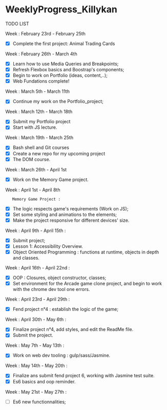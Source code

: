 # WeeklyProgress_Killykan
TODO LIST

Week : February 23rd - February 25th
- [X] Complete the first project: Animal Trading Cards

Week : February 26th - March 4th
- [X] Learn how to use Media Queries and Breakpoints;
- [X] Refresh Flexbox basics and Boostrap's components;
- [X] Begin to work on Portfolio (ideas, content,..);
- [X] Web Fundations complete!

Week : March 5th - March 11th

- [X] Continue my work on the Portfolio_project;

Week : March 12th - March 18th

- [X] Submit my Portfolio project
- [X] Start with JS lecture.

Week : March 19th - March 25th

- [X] Bash shell and Git courses
- [X] Create a new repo for my upcoming project
- [X] The DOM course.

Week : March 26th - April 1st

- [X] Work on the Memory Game project.

Week : April 1st - April 8th

       Memory Game Project :
- [X] The logic respects game's requirements (Work on JS);
- [X] Set some styling and animations to the elements;
- [X] Make the project responsive for different devices' size.

Week : April 9th - April 15th :

 - [X] Submit project;
 - [X] Lesson 1: Accessibility Overview.
 - [X] Object Oriented Programming : functions at runtime, objects in depth and classes.
 
 Week : April 16th - April 22nd :
 
 - [X] OOP : Closures, object constructor, classes;
 - [X] Set environment for the Arcade game clone project, and begin to work with the chrome dev tool one errors.
 
 Week : April 23rd - April 29th :
 
 - [X] Fend project n°4 : establish the logic of the game;
 
 Week : April 30th - May 6th :
 
 - [X] Finalize project n°4, add styles, and edit the ReadMe file.
 - [X] Submit the project.
 
 Week : May 7th - May 13th :
 
 - [X] Work on web dev tooling : gulp/sass/Jasmine.

Week : May 14th - May 20th : 

 - [X] Finalize ans submit fend project 6, working with Jasmine test suite. 
 - [X] Es6 basics and oop reminder.
 
Week : May 21st - May 27th :

 - [ ] Es6 new functionnalities;
 
